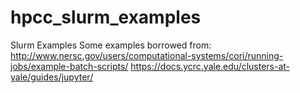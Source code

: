 # hpcc_slurm_examples
Slurm Examples
Some examples borrowed from:
    http://www.nersc.gov/users/computational-systems/cori/running-jobs/example-batch-scripts/
    https://docs.ycrc.yale.edu/clusters-at-yale/guides/jupyter/
